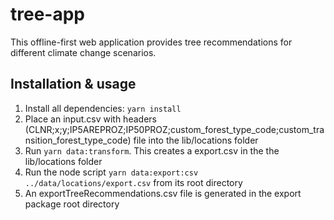 # tree-app

This offline-first web application provides tree recommendations for different climate change scenarios.

## Installation & usage

1. Install all dependencies: `yarn install`
2. Place an input.csv with headers (CLNR;x;y;IP5AREPROZ;IP50PROZ;custom_forest_type_code;custom_transition_forest_type_code) file into the lib/locations folder
3. Run `yarn data:transform`. This creates a export.csv in the the lib/locations folder
4. Run the node script `yarn data:export:csv ../data/locations/export.csv` from its root directory
5. An exportTreeRecommendations.csv file is generated in the export package root directory
